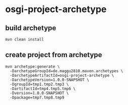 # osgi-project-archetype

## build archetype

```
mvn clean install
```

## create project from archetype

```
mvn archetype:generate \
  -DarchetypeGroupId=de.maggu2810.maven.archetypes \
  -DarchetypeArtifactId=osgi-project-archetype \
  -DarchetypeVersion=1.0.0-SNAPSHOT \
  -DgroupId=tmp1.tmp2.tmp3 \
  -DartifactId=tmp4.tmp5.tmp6 \
  -Dversion=1.0.0-SNAPSHOT \
  -Dpackage=tmp7.tmp8.tmp9
```

